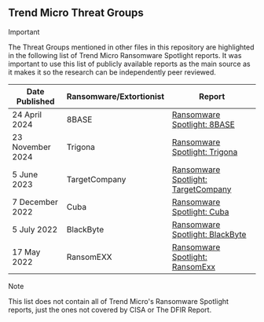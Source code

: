 ## Trend Micro Threat Groups

> [!IMPORTANT]
> The Threat Groups mentioned in other files in this repository are highlighted in the following list of Trend Micro Ransomware Spotlight reports. It was important to use this list of publicly available reports as the main source as it makes it so the research can be independently peer reviewed.

| Date Published | Ransomware/Extortionist | Report |
|---|---|---|
| 24 April 2024 | 8BASE | [Ransomware Spotlight: 8BASE](https://www.trendmicro.com/vinfo/us/security/news/ransomware-spotlight/ransomware-spotlight-8base) |
| 23 November 2024 | Trigona | [Ransomware Spotlight: Trigona](https://www.trendmicro.com/vinfo/us/security/news/ransomware-spotlight/ransomware-spotlight-trigona) |
| 5 June 2023 | TargetCompany | [Ransomware Spotlight: TargetCompany](https://www.trendmicro.com/vinfo/us/security/news/ransomware-spotlight/ransomware-spotlight-targetcompany) |
| 7 December 2022 | Cuba | [Ransomware Spotlight: Cuba](https://www.trendmicro.com/vinfo/us/security/news/ransomware-spotlight/ransomware-spotlight-cuba) |
| 5 July 2022 | BlackByte | [Ransomware Spotlight: BlackByte](https://www.trendmicro.com/vinfo/us/security/news/ransomware-spotlight/ransomware-spotlight-blackbyte) |
| 17 May 2022 | RansomEXX | [Ransomware Spotlight: RansomExx](https://www.trendmicro.com/vinfo/us/security/news/ransomware-spotlight/ransomware-spotlight-ransomexx) |

> [!NOTE]
> This list does not contain all of Trend Micro's Ransomware Spotlight reports, just the ones not covered by CISA or The DFIR Report.
